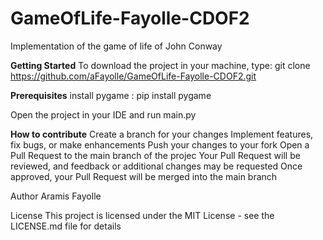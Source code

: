 # GameOfLife-Fayolle-CDOF2
Implementation of the game of life of John Conway

**Getting Started**
To download the project in your machine, type:
git clone https://github.com/aFayolle/GameOfLife-Fayolle-CDOF2.git

**Prerequisites**
install pygame : pip install pygame

Open the project in your IDE and run main.py

**How to contribute**
Create a branch for your changes
Implement features, fix bugs, or make enhancements
Push your changes to your fork
Open a Pull Request to the main branch of the projec
Your Pull Request will be reviewed, and feedback or additional changes may be requested
Once approved, your Pull Request will be merged into the main branch

Author
Aramis Fayolle

License
This project is licensed under the MIT License - see the LICENSE.md file for details
